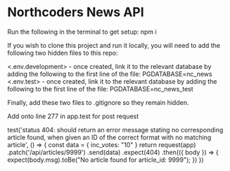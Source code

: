 # Northcoders News API

Run the following in the terminal to get setup:
npm i 

If you wish to clone this project and run it locally, you will need to add the following two hidden files to this repo:

<.env.development>   - once created, link it to the relevant database by adding the following to the first line of the file: PGDATABASE=nc_news
<.env.test>    - once created, link it to the relevant database by adding the following to the first line of the file: PGDATABASE=nc_news_test

Finally, add these two files to .gitignore so they remain hidden.


Add onto line 277 in app.test for post request

test('status 404: should return an error message stating no corresponding article found, when given an ID of the correct format with no matching article', () => {
        const data = {
            inc_votes: "10"
        }
        return request(app)
        .patch('/api/articles/9999')
        .send(data)
        .expect(404)
        .then(({ body }) => {
            expect(body.msg).toBe("No article found for article_id: 9999");
        })
    })


